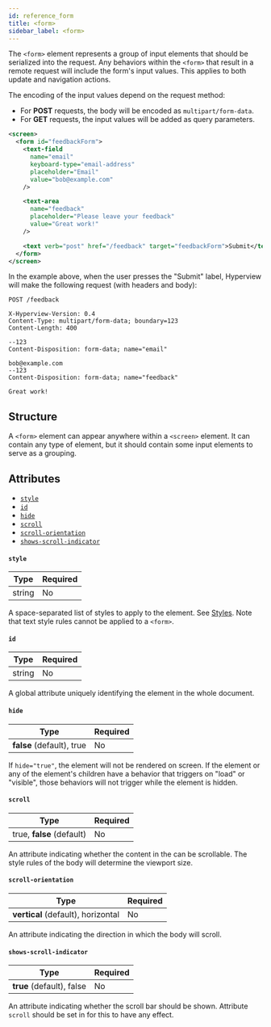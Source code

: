 ```yaml
---
id: reference_form
title: <form>
sidebar_label: <form>
---
```


The `<form>` element represents a group of input elements that should be serialized into the request. Any behaviors within the `<form>` that result in a remote request will include the form's input values. This applies to both update and navigation actions.

The encoding of the input values depend on the request method:

- For **POST** requests, the body will be encoded as `multipart/form-data`.
- For **GET** requests, the input values will be added as query parameters.

```xml
<screen>
  <form id="feedbackForm">
    <text-field
      name="email"
      keyboard-type="email-address"
      placeholder="Email"
      value="bob@example.com"
    />

    <text-area
      name="feedback"
      placeholder="Please leave your feedback"
      value="Great work!"
    />

    <text verb="post" href="/feedback" target="feedbackForm">Submit</text>
  </form>
</screen>
```

In the example above, when the user presses the "Submit" label, Hyperview will make the following request (with headers and body):

```
POST /feedback

X-Hyperview-Version: 0.4
Content-Type: multipart/form-data; boundary=123
Content-Length: 400

--123
Content-Disposition: form-data; name="email"

bob@example.com
--123
Content-Disposition: form-data; name="feedback"

Great work!
```

## Structure

A `<form>` element can appear anywhere within a `<screen>` element. It can contain any type of element, but it should contain some input elements to serve as a grouping.

## Attributes

- [`style`](#style)
- [`id`](#id)
- [`hide`](#hide)
- [`scroll`](#scroll)
- [`scroll-orientation`](#scroll-orientation)
- [`shows-scroll-indicator`](#shows-scroll-indicator)

#### `style`

| Type   | Required |
| ------ | -------- |
| string | No       |

A space-separated list of styles to apply to the element. See [Styles](/docs/reference_style). Note that text style rules cannot be applied to a `<form>`.

#### `id`

| Type   | Required |
| ------ | -------- |
| string | No       |

A global attribute uniquely identifying the element in the whole document.

#### `hide`

| Type                      | Required |
| ------------------------- | -------- |
| **false** (default), true | No       |

If `hide="true"`, the element will not be rendered on screen. If the element or any of the element's children have a behavior that triggers on "load" or "visible", those behaviors will not trigger while the element is hidden.

#### `scroll`

| Type                      | Required |
| ------------------------- | -------- |
| true, **false** (default) | No       |

An attribute indicating whether the content in the can be scrollable. The style rules of the body will determine the viewport size.

#### `scroll-orientation`

| Type                               | Required |
| ---------------------------------- | -------- |
| **vertical** (default), horizontal | No       |

An attribute indicating the direction in which the body will scroll.

#### `shows-scroll-indicator`

| Type                      | Required |
| ------------------------- | -------- |
| **true** (default), false | No       |

An attribute indicating whether the scroll bar should be shown. Attribute `scroll` should be set in for this to have any effect.

